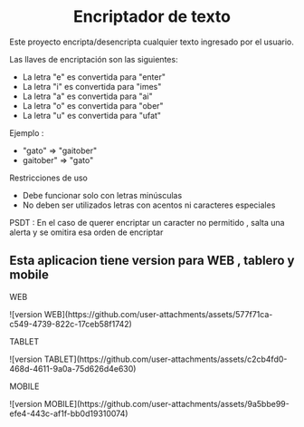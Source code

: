 <h1 align="center"> Encriptador de texto </h1>
<p>Este proyecto encripta/desencripta cualquier texto ingresado por el usuario. </p>
<p> Las llaves de encriptación son las siguientes:
<ul>
  <li>La letra "e" es convertida para "enter"</li>
  <li>La letra "i" es convertida para "imes"</li>
  <li>La letra "a" es convertida para "ai"</li>
  <li>La letra "o" es convertida para "ober"</li>
  <li>La letra "u" es convertida para "ufat"</li>
</ul>
<p> Ejemplo :</p>
<ul>
  <li>"gato" => "gaitober"</li>
  <li>gaitober" => "gato"</li>
</ul>
<p>Restricciones de uso </p>
<ul>
  <li>Debe funcionar solo con letras minúsculas</li>
  <li>No deben ser utilizados letras con acentos ni caracteres especiales</li>
</ul>
<p>PSDT : En el caso de querer encriptar un caracter no permitido , salta una alerta y se omitira esa orden de encriptar </p>
<h2> Esta aplicacion tiene version para WEB , tablero y mobile </h2>
<p>WEB</p>
![version WEB](https://github.com/user-attachments/assets/577f71ca-c549-4739-822c-17ceb58f1742)
<p>TABLET</p>
![version TABLET](https://github.com/user-attachments/assets/c2cb4fd0-468d-4611-9a0a-75d626d4e630)
<p>MOBILE</p>
![version MOBILE](https://github.com/user-attachments/assets/9a5bbe99-efe4-443c-af1f-bb0d19310074)




